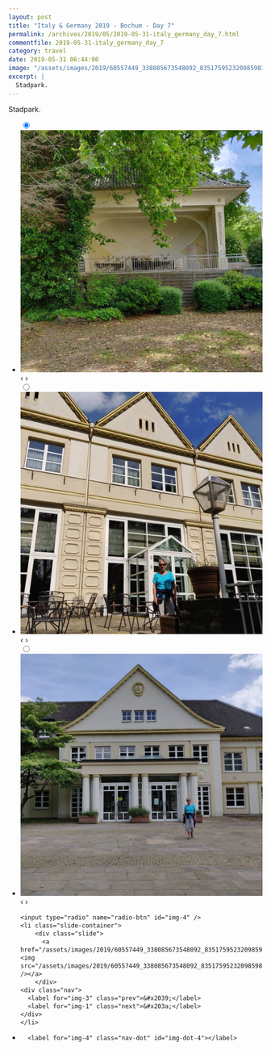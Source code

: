 ```yaml
---
layout: post
title: "Italy & Germany 2019 - Bochum - Day 7"
permalink: /archives/2019/05/2019-05-31-italy_germany_day_7.html
commentfile: 2019-05-31-italy_germany_day_7
category: travel
date: 2019-05-31 06:44:00
image: "/assets/images/2019/60557449_338085673548092_8351759523209859831_n_17896727539326295.jpg"
excerpt: |
  Stadpark.
---
```


Stadpark.

<ul class="slides">
    <input type="radio" name="radio-btn" id="img-1" checked="checked" />
    <li class="slide-container">
        <div class="slide">
          <a href="/assets/images/2019/61804728_355118838475453_4592066178032398014_n_18037889287144425.jpg"><img src="/assets/images/2019/61804728_355118838475453_4592066178032398014_n_18037889287144425.jpg" /></a>
        </div>
    <div class="nav">
      <label for="img-4" class="prev">&#x2039;</label>
      <label for="img-2" class="next">&#x203a;</label>
    </div>
    </li>
        <input type="radio" name="radio-btn" id="img-2"  />
    <li class="slide-container">
        <div class="slide">
          <a href="/assets/images/2019/60607524_364041550910565_937767730007187573_n_17857880863422583.jpg"><img src="/assets/images/2019/60607524_364041550910565_937767730007187573_n_17857880863422583.jpg" /></a>
        </div>
    <div class="nav">
      <label for="img-1" class="prev">&#x2039;</label>
      <label for="img-3" class="next">&#x203a;</label>
    </div>
    </li>
        <input type="radio" name="radio-btn" id="img-3"  />
    <li class="slide-container">
        <div class="slide">
          <a href="/assets/images/2019/60470737_693026047821223_9093558748790762755_n_18039530350178316.jpg"><img src="/assets/images/2019/60470737_693026047821223_9093558748790762755_n_18039530350178316.jpg" /></a>
        </div>
    <div class="nav">
      <label for="img-2" class="prev">&#x2039;</label>
      <label for="img-4" class="next">&#x203a;</label>
    </div>
    </li>
    
    <input type="radio" name="radio-btn" id="img-4" />
    <li class="slide-container">
        <div class="slide">
          <a href="/assets/images/2019/60557449_338085673548092_8351759523209859831_n_17896727539326295.jpg"><img src="/assets/images/2019/60557449_338085673548092_8351759523209859831_n_17896727539326295.jpg" /></a>
        </div>
    <div class="nav">
      <label for="img-3" class="prev">&#x2039;</label>
      <label for="img-1" class="next">&#x203a;</label>
    </div>
    </li>
			
<li class="nav-dots">
      <label for="img-1" class="nav-dot" id="img-dot-1"></label>
      <label for="img-2" class="nav-dot" id="img-dot-2"></label>
      <label for="img-3" class="nav-dot" id="img-dot-3"></label>

      <label for="img-4" class="nav-dot" id="img-dot-4"></label>

</li>
</ul>
